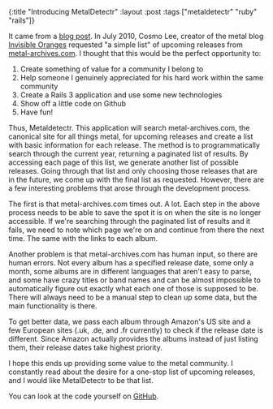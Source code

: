 {:title "Introducing MetalDetectr"
:layout :post
:tags ["metaldetectr" "ruby" "rails"]}

It came from a [blog post](http://www.invisibleoranges.com/2010/07/upcoming-metal-releases-july-2010/). In July 2010, Cosmo Lee, creator of the metal blog [Invisible Oranges](http://www.invisibleoranges.com/) requested "a simple list" of upcoming releases from [metal-archives.com](http://metal-archives.com/). I thought that this would be the perfect opportunity to:

1. Create something of value for a community I belong to
1. Help someone I genuinely appreciated for his hard work within the same community
1. Create a Rails 3 application and use some new technologies
1. Show off a little code on Github
1. Have fun!

Thus, Metaldetectr. This application will search metal-archives.com, the canonical site for all things metal, for upcoming releases and create a list with basic information for each release. The method is to programmatically search through the current year, returning a paginated list of results. By accessing each page of this list, we generate another list of possible releases. Going through that list and only choosing those releases that are in the future, we come up with the final list as requested. However, there are a few interesting problems that arose through the development process.

The first is that metal-archives.com times out. A lot. Each step in the above process needs to be able to save the spot it is on when the site is no longer accessible. If we're searching through the paginated list of results and it fails, we need to note which page we're on and continue from there the next time. The same with the links to each album.

Another problem is that metal-archives.com has human input, so there are human errors. Not every album has a specified release date, some only a month, some albums are in different languages that aren't easy to parse, and some have crazy titles or band names and can be almost impossible to automatically figure out exactly what each one of those is supposed to be. There will always need to be a manual step to clean up some data, but the main functionality is there.

To get better data, we pass each album through Amazon's US site and a few European sites (.uk, .de, and .fr currently) to check if the release date is different. Since Amazon actually provides the albums instead of just listing them, their release dates take highest priority.

I hope this ends up providing some value to the metal community. I constantly read about the desire for a one-stop list of upcoming releases, and I would like MetalDetectr to be that list.

You can look at the code yourself on [GitHub](https://github.com/dbolson/metal-archives).
